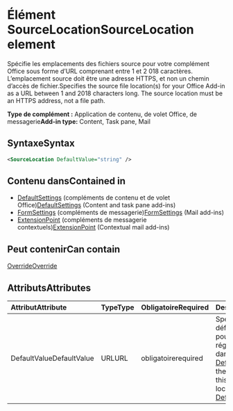 # <a name="sourcelocation-element"></a><span data-ttu-id="eaf8f-101">Élément SourceLocation</span><span class="sxs-lookup"><span data-stu-id="eaf8f-101">SourceLocation element</span></span>

<span data-ttu-id="eaf8f-p101">Spécifie les emplacements des fichiers source pour votre complément Office sous forme d’URL comprenant entre 1 et 2 018 caractères. L’emplacement source doit être une adresse HTTPS, et non un chemin d’accès de fichier.</span><span class="sxs-lookup"><span data-stu-id="eaf8f-p101">Specifies the source file location(s) for your Office Add-in as a URL between 1 and 2018 characters long. The source location must be an HTTPS address, not a file path.</span></span>

<span data-ttu-id="eaf8f-104">**Type de complément :** Application de contenu, de volet Office, de messagerie</span><span class="sxs-lookup"><span data-stu-id="eaf8f-104">**Add-in type:** Content, Task pane, Mail</span></span>

## <a name="syntax"></a><span data-ttu-id="eaf8f-105">Syntaxe</span><span class="sxs-lookup"><span data-stu-id="eaf8f-105">Syntax</span></span>

```XML
<SourceLocation DefaultValue="string" />
```

## <a name="contained-in"></a><span data-ttu-id="eaf8f-106">Contenu dans</span><span class="sxs-lookup"><span data-stu-id="eaf8f-106">Contained in</span></span>

- <span data-ttu-id="eaf8f-107">[DefaultSettings](defaultsettings.md) (compléments de contenu et de volet Office)</span><span class="sxs-lookup"><span data-stu-id="eaf8f-107">[DefaultSettings](defaultsettings.md) (Content and task pane add-ins)</span></span>
- <span data-ttu-id="eaf8f-108">[FormSettings](formsettings.md) (compléments de messagerie)</span><span class="sxs-lookup"><span data-stu-id="eaf8f-108">[FormSettings](formsettings.md) (Mail add-ins)</span></span>
- <span data-ttu-id="eaf8f-109">[ExtensionPoint](extensionpoint.md) (compléments de messagerie contextuels)</span><span class="sxs-lookup"><span data-stu-id="eaf8f-109">[ExtensionPoint](extensionpoint.md) (Contextual mail add-ins)</span></span>

## <a name="can-contain"></a><span data-ttu-id="eaf8f-110">Peut contenir</span><span class="sxs-lookup"><span data-stu-id="eaf8f-110">Can contain</span></span>

[<span data-ttu-id="eaf8f-111">Override</span><span class="sxs-lookup"><span data-stu-id="eaf8f-111">Override</span></span>](override.md)

## <a name="attributes"></a><span data-ttu-id="eaf8f-112">Attributs</span><span class="sxs-lookup"><span data-stu-id="eaf8f-112">Attributes</span></span>

|<span data-ttu-id="eaf8f-113">**Attribut**</span><span class="sxs-lookup"><span data-stu-id="eaf8f-113">**Attribute**</span></span>|<span data-ttu-id="eaf8f-114">**Type**</span><span class="sxs-lookup"><span data-stu-id="eaf8f-114">**Type**</span></span>|<span data-ttu-id="eaf8f-115">**Obligatoire**</span><span class="sxs-lookup"><span data-stu-id="eaf8f-115">**Required**</span></span>|<span data-ttu-id="eaf8f-116">**Description**</span><span class="sxs-lookup"><span data-stu-id="eaf8f-116">**Description**</span></span>|
|:-----|:-----|:-----|:-----|
|<span data-ttu-id="eaf8f-117">DefaultValue</span><span class="sxs-lookup"><span data-stu-id="eaf8f-117">DefaultValue</span></span>|<span data-ttu-id="eaf8f-118">URL</span><span class="sxs-lookup"><span data-stu-id="eaf8f-118">URL</span></span>|<span data-ttu-id="eaf8f-119">obligatoire</span><span class="sxs-lookup"><span data-stu-id="eaf8f-119">required</span></span>|<span data-ttu-id="eaf8f-120">Spécifie la valeur par défaut de ce paramètre pour les paramètres régionaux spécifiés dans l’élément [DefaultLocale](defaultlocale.md).</span><span class="sxs-lookup"><span data-stu-id="eaf8f-120">Specifies the default value for this setting for the locale specified in the [DefaultLocale](defaultlocale.md) element.</span></span>|
